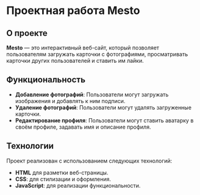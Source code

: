 # Проектная работа Mesto

## О проекте
**Mesto** — это интерактивный веб-сайт, который позволяет пользователям загружать карточки с фотографиями, просматривать карточки других пользователей и ставить им лайки.

## Функциональность
- **Добавление фотографий**: Пользователи могут загружать изображения и добавлять к ним подписи.
- **Удаление фотографий**: Пользователи могут удалять загруженные карточки.
- **Редактирование профиля**: Пользователи могут ставить аватарку в своём профиле, задавать имя и описание профиля.

## Технологии
Проект реализован с использованием следующих технологий:
- **HTML** для разметки веб-страницы.
- **CSS**: для стилизации и оформления.
- **JavaScript**: для реализации функциональности.
